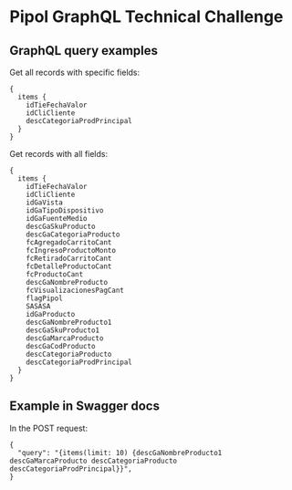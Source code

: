 # Pipol GraphQL Technical Challenge

## GraphQL query examples

Get all records with specific fields:

```
{
  items {
    idTieFechaValor
    idCliCliente
    descCategoriaProdPrincipal
  }
}
```

Get records with all fields:

```
{
  items {
    idTieFechaValor
    idCliCliente
    idGaVista
    idGaTipoDispositivo
    idGaFuenteMedio
    descGaSkuProducto
    descGaCategoriaProducto
    fcAgregadoCarritoCant
    fcIngresoProductoMonto
    fcRetiradoCarritoCant
    fcDetalleProductoCant
    fcProductoCant
    descGaNombreProducto
    fcVisualizacionesPagCant
    flagPipol
    SASASA
    idGaProducto
    descGaNombreProducto1
    descGaSkuProducto1
    descGaMarcaProducto
    descGaCodProducto
    descCategoriaProducto
    descCategoriaProdPrincipal
  }
}
```

## Example in Swagger docs

In the POST request:

```
{
  "query": "{items(limit: 10) {descGaNombreProducto1 descGaMarcaProducto descCategoriaProducto descCategoriaProdPrincipal}}",
}
```